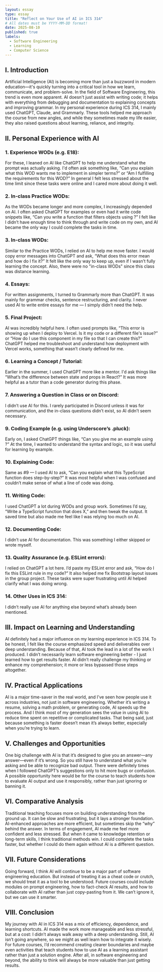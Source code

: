 ```yaml
---
layout: essay
type: essay
title: "Reflect on Your Use of AI in ICS 314"
# All dates must be YYYY-MM-DD format!
date: 2025-08-10
published: true
labels:  
  - Software Engineering
  - Learning
  - Computer Science
---
```


## I. Introduction
Artificial Intelligence (AI) is becoming more than just a buzzword in modern education—it's quickly turning into a critical tool in how we learn, communicate, and problem-solve. In the field of Software Engineering, this trend is even more apparent. AI doesn't just assist with writing code; it helps with everything from debugging and documentation to explaining concepts and improving grammar. In my personal experience during ICS 314, I mainly used ChatGPT, Claude, and Grammarly. These tools helped me approach the course from new angles, and while they sometimes made my life easier, they also raised questions about learning, reliance, and integrity.

## II. Personal Experience with AI
### 1. Experience WODs (e.g. E18):
For these, I leaned on AI like ChatGPT to help me understand what the prompt was actually asking. I'd often ask something like, “Can you explain what this WOD wants me to implement in simpler terms?” or “Am I fulfilling the requirements for this WOD?” In general I felt less stressed about the time limit since these tasks were online and I cared more about doing it well.

### 2. In-class Practice WODs:
As the WODs became longer and more complex, I increasingly depended on AI. I often asked ChatGPT for examples or even had it write code snippets like, “Can you write a function that filters objects using <database>?” I felt like I didn’t have enough time to think through and write code on my own, and AI became the only way I could complete the tasks in time.

### 3. In-class WODs:
Similar to the Practice WODs, I relied on AI to help me move faster. I would copy error messages into ChatGPT and ask, “What does this error mean and how do I fix it?” It felt like the only way to keep up, even if I wasn’t fully learning the concept. Also, there were no "in-class WODs" since this class was distance learning.

### 4. Essays:
For written assignments, I turned to Grammarly more than ChatGPT. It was mainly for grammar checks, sentence restructuring, and clarity. I never used AI to write entire essays for me — I simply didn't need the help.

### 5. Final Project:
AI was incredibly helpful here. I often used prompts like, “This error is showing up when I deploy to Vercel. Is it my code or a different file's issue?” or “How do I use this component in my file so that I can create this?” ChatGPT helped me troubleshoot and understand how deployment with Vercel works, something that wasn’t clearly defined for me.

### 6. Learning a Concept / Tutorial:
Earlier in the summer, I used ChatGPT more like a mentor. I'd ask things like “What’s the difference between state and props in React?” It was more helpful as a tutor than a code generator during this phase.

### 7. Answering a Question in Class or on Discord:
I didn’t use AI for this. I rarely participated in Discord unless it was for communication, and the in-class questions didn’t exist, so AI didn’t seem necessary.

### 9. Coding Example (e.g. using Underscore’s .pluck):
Early on, I asked ChatGPT things like, “Can you give me an example using <given code>?” At the time, I wanted to understand the syntax and logic, so it was useful for learning by example.

### 10. Explaining Code:
Same as #9 — I used AI to ask, “Can you explain what this TypeScript function does step-by-step?” It was most helpful when I was confused and couldn’t make sense of what a line of code was doing.

### 11. Writing Code:
I used ChatGPT a lot during WODs and group work. Sometimes I’d say, “Write a TypeScript function that does X,” and then tweak the output. It saved time but also made me feel like I was relying too much on AI.

### 12. Documenting Code:
I didn’t use AI for documentation. This was something I either skipped or wrote myself.

### 13. Quality Assurance (e.g. ESLint errors):
I relied on ChatGPT a lot here. I’d paste my ESLint error and ask, “How do I fix this ESLint rule in my code?” It also helped me fix Bootstrap layout issues in the group project. These tasks were super frustrating until AI helped clarify what I was doing wrong.

### 14. Other Uses in ICS 314:
I didn’t really use AI for anything else beyond what’s already been mentioned.

## III. Impact on Learning and Understanding
AI definitely had a major influence on my learning experience in ICS 314. To be honest, I felt like the course emphasized speed and deliverables over deep understanding. Because of that, AI took the lead in a lot of the work I produced. I didn’t necessarily learn software engineering better - I just learned how to get results faster. AI didn’t really challenge my thinking or enhance my comprehension; it more or less bypassed those steps altogether.

## IV. Practical Applications
AI is a major time-saver in the real world, and I’ve seen how people use it across industries, not just in software engineering. Whether it’s writing a resume, solving a math problem, or generating code, AI speeds up the process. And I think most of my generation sees the value in using AI to reduce time spent on repetitive or complicated tasks. That being said, just because something is faster doesn’t mean it’s always better, especially when you’re trying to learn.

## V. Challenges and Opportunities
One big challenge with AI is that it’s designed to give you an answer—any answer—even if it’s wrong. So you still have to understand what you’re asking and be able to recognize bad output. There were definitely times when I followed ChatGPT’s suggestions only to hit more bugs or confusion. A possible opportunity here would be for the course to teach students how to evaluate AI output and use it responsibly, rather than just ignoring or banning it.

## VI. Comparative Analysis
Traditional teaching focuses more on building understanding from the ground up. It can be slow and frustrating, but it lays a stronger foundation. AI-enhanced approaches are more efficient, but sometimes skip the “why” behind the answer. In terms of engagement, AI made me feel more confident and less stressed. But when it came to knowledge retention or long-term skills, I think traditional methods win. I could complete the tasks faster, but whether I could do them again without AI is a different question.

## VII. Future Considerations
Going forward, I think AI will continue to be a major part of software engineering education. But instead of treating it as a cheat code or crutch, we should treat it as a tool to be understood. Future courses could include modules on prompt engineering, how to fact-check AI results, and how to collaborate with AI rather than just copy-pasting from it. We can’t ignore it, but we can use it smarter.

## VIII. Conclusion
My journey with AI in ICS 314 was a mix of efficiency, dependence, and learning shortcuts. AI made the work more manageable and less stressful, but at a cost: I didn’t always walk away with a deep understanding. Still, AI isn’t going anywhere, so we might as well learn how to integrate it wisely. For future courses, I’d recommend creating clearer boundaries and maybe even activities that teach students how to use AI as a learning assistant rather than just a solution engine. After all, in software engineering and beyond, the ability to think will always be more valuable than just getting results.
